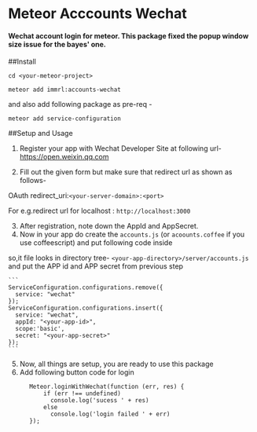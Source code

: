 # Meteor Acccounts Wechat
#### Wechat account login for meteor. This package fixed the popup window size issue for the bayes' one.

##Install

`cd <your-meteor-project>`

`meteor add immrl:accounts-wechat`

and also add following package as pre-req -

`meteor add service-configuration`


##Setup and Usage
1. Register your app with Wechat Developer Site at following url- https://open.weixin.qq.com

2. Fill out the given form but make sure that redirect url as shown as follows-

  OAuth redirect_uri:`<your-server-domain>:<port>`

  For e.g.redirect url for localhost : `http://localhost:3000`

3. After registration, note down the AppId and AppSecret.
4. Now in your app do create the `accounts.js` (or `acoounts.coffee` if you use coffeescript) and put following code inside

 so,it file looks in directory tree- `<your-app-directory>/server/accounts.js`  and put the APP id and APP secret from previous step

    ```
    ServiceConfiguration.configurations.remove({
      service: "wechat"
    });
    ServiceConfiguration.configurations.insert({
      service: "wechat",
      appId: "<your-app-id>",
      scope:'basic',
      secret: "<your-app-secret>"
    });
    ```
5. Now, all things are setup, you are ready to use this package
6. Add following button code for login
```
      Meteor.loginWithWechat(function (err, res) {
          if (err !== undefined)
            console.log('sucess ' + res)
          else
            console.log('login failed ' + err)
      });
```
